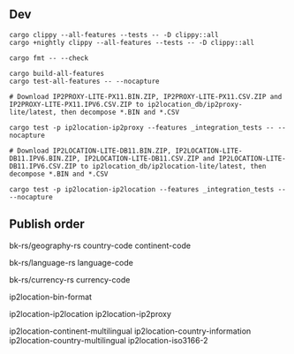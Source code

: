 ## Dev

```
cargo clippy --all-features --tests -- -D clippy::all
cargo +nightly clippy --all-features --tests -- -D clippy::all

cargo fmt -- --check

cargo build-all-features
cargo test-all-features -- --nocapture
```

```
# Download IP2PROXY-LITE-PX11.BIN.ZIP, IP2PROXY-LITE-PX11.CSV.ZIP and IP2PROXY-LITE-PX11.IPV6.CSV.ZIP to ip2location_db/ip2proxy-lite/latest, then decompose *.BIN and *.CSV

cargo test -p ip2location-ip2proxy --features _integration_tests -- --nocapture
```

```
# Download IP2LOCATION-LITE-DB11.BIN.ZIP, IP2LOCATION-LITE-DB11.IPV6.BIN.ZIP, IP2LOCATION-LITE-DB11.CSV.ZIP and IP2LOCATION-LITE-DB11.IPV6.CSV.ZIP to ip2location_db/ip2location-lite/latest, then decompose *.BIN and *.CSV

cargo test -p ip2location-ip2location --features _integration_tests -- --nocapture
```

## Publish order

bk-rs/geography-rs country-code continent-code

bk-rs/language-rs language-code

bk-rs/currency-rs currency-code

ip2location-bin-format

ip2location-ip2location ip2location-ip2proxy

ip2location-continent-multilingual ip2location-country-information ip2location-country-multilingual ip2location-iso3166-2
